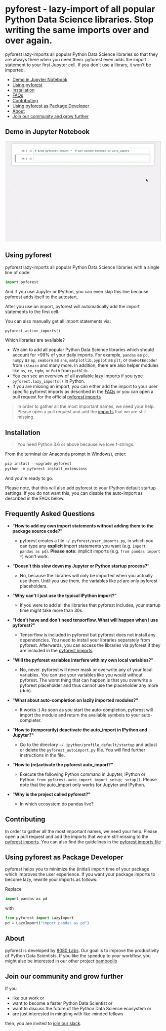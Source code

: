 # pyforest - lazy-import of all popular Python Data Science libraries. Stop writing the same imports over and over again.

pyforest lazy-imports all popular Python Data Science libraries so that they are always there when you need them. pyforest even adds the import statement to your first Jupyter cell. If you don't use a library, it won't be imported.

- [Demo in Jupyter Notebook](#demo-in-jupyter-notebook)
- [Using pyforest](#using-pyforest)
- [Installation](#installation)
- [FAQs](#frequently-asked-questions)
- [Contributing](#contributing)
- [Using pyforest as Package Developer](#using-pyforest-as-package-developer)
- [About](#about)
- [Join our community and grow further](#join-our-community-and-grow-further)



## Demo in Jupyter Notebook
![demo](examples/assets/pyforest_demo_in_jupyter.gif)


## Using pyforest
pyforest lazy-imports all popular Python Data Science libraries with a single line of code:

```python
import pyforest
```

And if you use Jupyter or IPython, you can even skip this line because pyforest adds itself to the autostart.

After you use an import, pyforest will automatically add the import statements to the first cell.

You can also manually get all import statements via:

```python
pyforest.active_imports()
```

Which libraries are available?
- We aim to add all popular Python Data Science libraries which should account for >99% of your daily imports. For example, `pandas` as `pd`, `numpy` as `np`, `seaborn` as `sns`, `matplotlib.pyplot` as `plt`, or `OneHotEncoder` from `sklearn` and many more. In addition, there are also helper modules like `os`, `re`, `tqdm`, or `Path` from `pathlib`.
- You can see an overview of all available lazy imports if you type `pyforest.lazy_imports()` in Python.
- If you are missing an import, you can either add the import to your user specific pyforest imports as described in the [FAQs](#frequently-asked-questions) or you can open a pull request for the official [pyforest imports](src/pyforest/_imports.py)

> In order to gather all the most important names, we need your help. Please open a pull request and add the [imports](src/pyforest/_imports.py) that we are still missing.


## Installation

> You need Python 3.6 or above because we love f-strings.

From the terminal (or Anaconda prompt in Windows), enter:

```python
pip install --upgrade pyforest
python -m pyforest install_extensions
```

And you're ready to go.

Please note, that this will also add pyforest to your IPython default startup settings. If you do not want this, you can disable the auto-import as described in the FAQs below.


## Frequently Asked Questions

- __"How to add my own import statements without adding them to the package source code?"__
    - pyforest creates a file `~/.pyforest/user_imports.py`, in which you can type any **explicit** import statements you want (e.g. `import pandas as pd`). **Please note:** implicit imports (e.g. `from pandas import *`) won't work.

- __"Doesn't this slow down my Jupyter or Python startup process?"__
    - No, because the libraries will only be imported when you actually use them. Until you use them, the variables like `pd` are only pyforest placeholders.

- __"Why can't I just use the typical IPython import?"__
    - If you were to add all the libraries that pyforest includes, your startup time might take more than 30s.

- __"I don't have and don't need tensorflow. What will happen when I use pyforest?"__
    - Tensorflow is included in pyforest but pyforest does not install any dependencies. You need to install your libraries separately from pyforest. Afterwards, you can access the libraries via pyforest if they are included in the [pyforest imports](src/pyforest/_imports.py).

- __"Will the pyforest variables interfere with my own local variables?"__
    - No, never. pyforest will never mask or overwrite any of your local variables. You can use your variables like you would without pyforest. The worst thing that can happen is that you overwrite a pyforest placeholder and thus cannot use the placeholder any more (duh).

- __"What about auto-completion on lazily imported modules?"__
    - It works :) As soon as you start the auto-completion, pyforest will import the module and return the available symbols to your auto-completer.

- __"How to (temporarily) deactivate the auto_import in IPython and Jupyter?"__
    - Go to the directory `~/.ipython/profile_default/startup` and adjust or delete the `pyforest_autoimport.py` file. You will find further instructions in the file.

- __"How to (re)activate the pyforest auto_import?"__
    - Execute the following Python command in Jupyter, IPython or Python: `from pyforest.auto_import import setup; setup()`. Please note that the auto_import only works for Jupyter and IPython.

- __"Why is the project called pyforest?"__
    - In which ecosystem do pandas live?


## Contributing
In order to gather all the most important names, we need your help. Please open a pull request and add the imports that we are still missing to the [pyforest imports](src/pyforest/_imports.py). You can also find the guidelines in the [pyforest imports file](src/pyforest/_imports.py)


## Using pyforest as Package Developer
pyforest helps you to minimize the (initial) import time of your package which improves the user experience. If you want your package imports to become lazy, rewrite your imports as follows:

Replace

```python
import pandas as pd
```

with

```python
from pyforest import LazyImport
pd = LazyImport("import pandas as pd")
```


## About
pyforest is developed by [8080 Labs](https://8080labs.com). Our goal is to improve the productivity of Python Data Scientists. If you like the speedup to your workflow, you might also be interested in our other project [bamboolib](https://bamboolib.com)


## Join our community and grow further
If you
- like our work or
- want to become a faster Python Data Scientist or
- want to discuss the future of the Python Data Science ecosystem or
- are just interested in mingling with like-minded fellows

then, you are invited to [join our slack](https://join.slack.com/t/fasterpyds/shared_invite/enQtNzYxMTMzMDQ4MDk3LTYyNGRiNTE0OGJkNDEzZGRjNjg2Y2I0YWRlNTlmOGUxMjY5MDY5Yjg1MjliM2QwNmNhZmI3N2MxMmY3MGNiODA).
